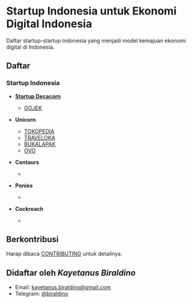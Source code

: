 # Startup Indonesia untuk Ekonomi Digital Indonesia

Daftar startup-startup Indonesia yang menjadi model kemajuan ekonomi digital di Indonesia.

## Daftar

### Startup Indonesia


* **[Startup Decacorn](definition/DECACORN.md)**
  + [GOJEK](https://www.gojek.com)

* **Unicorn**
  + [TOKOPEDIA](https://www.tokopedia.com)
  + [TRAVELOKA](https://www.traveloka.com)
  + [BUKALAPAK](https://www.bukalapak.com)
  + [OVO](https://play.google.com/store/apps/details?id=ovo.id&hl=in)
  
* **Centaurs**
  + []()
  
* **Ponies**
  + []()
    
* **Cockroach**
  + []()


## Berkontribusi
Harap dibaca [CONTRIBUTING](CONTRIBUTING.md) untuk detailnya.

## Didaftar oleh *Kayetanus Biraldino*
- Email: kayetanus.biraldino@gmail.com
- Telegram: [@biraldino](https://t.me/biraldino)
